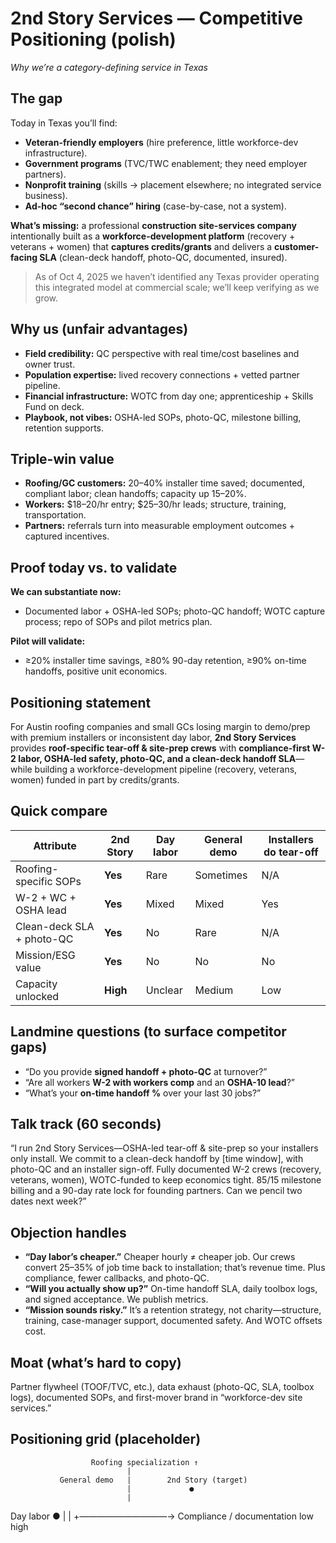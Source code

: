 # 2nd Story Services — Competitive Positioning (polish)

*Why we’re a category-defining service in Texas*

## The gap
Today in Texas you’ll find:
- **Veteran-friendly employers** (hire preference, little workforce-dev infrastructure).  
- **Government programs** (TVC/TWC enablement; they need employer partners).  
- **Nonprofit training** (skills → placement elsewhere; no integrated service business).  
- **Ad-hoc “second chance” hiring** (case-by-case, not a system).

**What’s missing:** a professional **construction site-services company** intentionally built as a **workforce-development platform** (recovery + veterans + women) that **captures credits/grants** and delivers a **customer-facing SLA** (clean-deck handoff, photo-QC, documented, insured).

> As of Oct 4, 2025 we haven’t identified any Texas provider operating this integrated model at commercial scale; we’ll keep verifying as we grow.

## Why us (unfair advantages)
- **Field credibility:** QC perspective with real time/cost baselines and owner trust.  
- **Population expertise:** lived recovery connections + vetted partner pipeline.  
- **Financial infrastructure:** WOTC from day one; apprenticeship + Skills Fund on deck.  
- **Playbook, not vibes:** OSHA-led SOPs, photo-QC, milestone billing, retention supports.

## Triple-win value
- **Roofing/GC customers:** 20–40% installer time saved; documented, compliant labor; clean handoffs; capacity up 15–20%.  
- **Workers:** $18–20/hr entry; $25–30/hr leads; structure, training, transportation.  
- **Partners:** referrals turn into measurable employment outcomes + captured incentives.

## Proof today vs. to validate
**We can substantiate now:**  
- Documented labor + OSHA-led SOPs; photo-QC handoff; WOTC capture process; repo of SOPs and pilot metrics plan.

**Pilot will validate:**  
- ≥20% installer time savings, ≥80% 90-day retention, ≥90% on-time handoffs, positive unit economics.

## Positioning statement
For Austin roofing companies and small GCs losing margin to demo/prep with premium installers or inconsistent day labor, **2nd Story Services** provides **roof-specific tear-off & site-prep crews** with **compliance-first W-2 labor, OSHA-led safety, photo-QC, and a clean-deck handoff SLA**—while building a workforce-development pipeline (recovery, veterans, women) funded in part by credits/grants.

## Quick compare

| Attribute | 2nd Story | Day labor | General demo | Installers do tear-off |
|---|---|---|---|---|
| Roofing-specific SOPs | **Yes** | Rare | Sometimes | N/A |
| W-2 + WC + OSHA lead | **Yes** | Mixed | Mixed | Yes |
| Clean-deck SLA + photo-QC | **Yes** | No | Rare | N/A |
| Mission/ESG value | **Yes** | No | No | No |
| Capacity unlocked | **High** | Unclear | Medium | Low |

## Landmine questions (to surface competitor gaps)
- “Do you provide **signed handoff + photo-QC** at turnover?”  
- “Are all workers **W-2 with workers comp** and an **OSHA-10 lead**?”  
- “What’s your **on-time handoff %** over your last 30 jobs?”

## Talk track (60 seconds)
“I run 2nd Story Services—OSHA-led tear-off & site-prep so your installers only install. We commit to a clean-deck handoff by [time window], with photo-QC and an installer sign-off. Fully documented W-2 crews (recovery, veterans, women), WOTC-funded to keep economics tight. 85/15 milestone billing and a 90-day rate lock for founding partners. Can we pencil two dates next week?”

## Objection handles
- **“Day labor’s cheaper.”** Cheaper hourly ≠ cheaper job. Our crews convert 25–35% of job time back to installation; that’s revenue time. Plus compliance, fewer callbacks, and photo-QC.  
- **“Will you actually show up?”** On-time handoff SLA, daily toolbox logs, and signed acceptance. We publish metrics.  
- **“Mission sounds risky.”** It’s a retention strategy, not charity—structure, training, case-manager support, documented safety. And WOTC offsets cost.

## Moat (what’s hard to copy)
Partner flywheel (TOOF/TVC, etc.), data exhaust (photo-QC, SLA, toolbox logs), documented SOPs, and first-mover brand in “workforce-dev site services.”

## Positioning grid (placeholder)

                      Roofing specialization ↑
                              |
               General demo   |        2nd Story (target)
                              |             ●
                              |

Day labor  ●                   |
|
+——————————→ Compliance / documentation
low                          high

